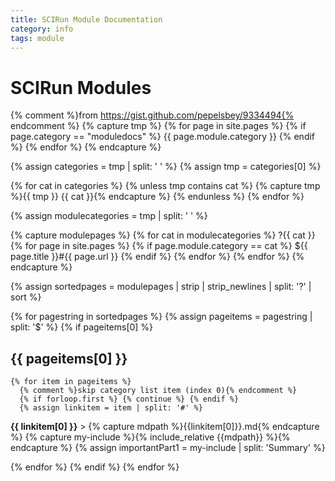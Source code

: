 ```yaml
---
title: SCIRun Module Documentation
category: info
tags: module
---
```


<link rel="stylesheet" href="../css/modest.css">

<script type="text/javascript">
<!--
    function toggle_visibility(id) {
       var e = document.getElementsByName(id)[0];
       if(e.style.display == 'block')
          e.style.display = 'none';
       else
          e.style.display = 'block';
    }
//-->
</script>

<style>
div.hidden {
    display: none;
}
</style>

# SCIRun Modules

{% comment %}from https://gist.github.com/pepelsbey/9334494{% endcomment %}
{% capture tmp %}
  {% for page in site.pages %}
    {% if page.category == "moduledocs" %}
      {{ page.module.category }}
    {% endif %}
  {% endfor %}
{% endcapture %}

{% assign categories = tmp | split: ' ' %}
{% assign tmp = categories[0] %}

{% for cat in categories %}
  {% unless tmp contains cat %}
    {% capture tmp %}{{ tmp }} {{ cat }}{% endcapture %}
  {% endunless %}
{% endfor %}

{% assign modulecategories = tmp | split: ' ' %}

{% capture modulepages %}
  {% for cat in modulecategories %}
    ?{{ cat }}
    {% for page in site.pages %}
      {% if page.module.category == cat %}
        ${{ page.title }}#{{ page.url }}
      {% endif %}
    {% endfor %}
  {% endfor %}
{% endcapture %}

{% assign sortedpages = modulepages | strip | strip_newlines | split: '?' | sort %}

{% for pagestring in sortedpages %}
  {% assign pageitems = pagestring | split: '$' %}
  {% if pageitems[0] %}
## {{ pageitems[0] }}
    {% for item in pageitems %}
      {% comment %}skip category list item (index 0){% endcomment %}
      {% if forloop.first %} {% continue %} {% endif %}
      {% assign linkitem = item | split: '#' %}
**{{ linkitem[0] }}** <a onclick="toggle_visibility('{{ linkitem[0] }}');"> &gt; </a>
      {% capture mdpath %}{{linkitem[0]}}.md{% endcapture %}
      {% capture my-include %}{% include_relative {{mdpath}} %}{% endcapture %}
      {% assign importantPart1 = my-include | split: 'Summary' %}
<div class="hidden" markdown="1" name="{{linkitem[0]}}">{{ importantPart1[1] }} </div>
    {% endfor %}
  {% endif %}
{% endfor %}
